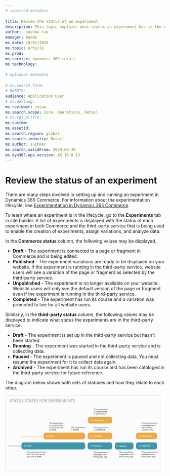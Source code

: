```yaml
---
# required metadata

title: Review the status of an experiment
description: This topic explains what status an experiment has in the experimentation lifecycle in Dynamics 365 Commerce. 
author:  sushma-rao 
manager: AnnBe
ms.date: 10/01/2020
ms.topic: article
ms.prod: 
ms.service: dynamics-365-retail
ms.technology: 

# optional metadata

# ms.search.form: 
# ROBOTS: 
audience: Application User
# ms.devlang: 
ms.reviewer: josaw
ms.search.scope: Core, Operations, Retail
# ms.tgt_pltfrm: 
ms.custom: 
ms.assetid: 
ms.search.region: global
ms.search.industry: Retail
ms.author: sushmar
ms.search.validFrom: 2020-09-30
ms.dyn365.ops.version: AX 10.0.13
---
```


# Review the status of an experiment
There are many steps involved in setting up and running an experiment in Dynamics 365 Commerce. For information about the experimentation lifecycle, see [Experimentation in Dynamics 365 Commerce](experimentation-overview.md).

To learn where an experiment is in the lifecycle, go to the **Experiments** tab in site builder. A list of experiments is displayed with the status of each experiment in both Commerce and the third-party service that is being used to enable the creation of experiments, assign variations, and analyze data.

In the **Commerce status** column, the following values may be displayed. 
- **Draft** - The experiment is connected to a page or fragment in Commerce and is being edited.
- **Published** - The experiment variations are ready to be displayed on your website. If the experiment is running in the third-party service, website users will see a variation of the page or fragment as selected by the third-party service.
- **Unpublished** - The experiment is no longer  available on your website. Website users will only see the default version of the page or fragment even if the experiment is running in the third-party service.
- **Completed** - The experiment has run its course and a variation was promoted to live for all website users.

Similarly, in the **third-party status** column, the following values may be displayed to indicate what status the experiments are in the third-party service.
- **Draft** - The experiment is set up in the third-party service but hasn't been started.
- **Running** - The experiment was started in the third-party service and is collecting data.
- **Paused** - The experiment is paused and not collecting data. You must resume the experiment for it to collect data again.
- **Archived** - The experiment has run its course and has been cataloged in the third-party service for future reference.

The diagram below shows both sets of statuses and how they relate to each other.

[ ![Experimentation statuses](./media/experimentation_statuses.svg) ](./media/experimentation_statuses.svg#lightbox)
